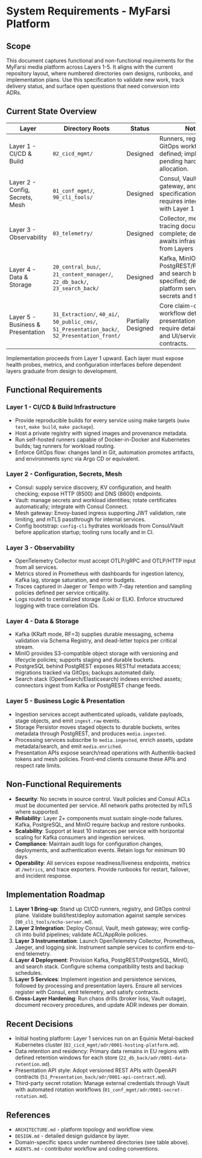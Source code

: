 # System Requirements - MyFarsi Platform

## Scope
This document captures functional and non-functional requirements for the MyFarsi media platform across Layers 1-5. It aligns with the current repository layout, where numbered directories own designs, runbooks, and implementation plans. Use this specification to validate new work, track delivery status, and surface open questions that need conversion into ADRs.

## Current State Overview
| Layer | Directory Roots | Status | Notes |
| --- | --- | --- | --- |
| Layer 1 - CI/CD & Build | `02_cicd_mgmt/` | Designed | Runners, registry, and GitOps workflow defined; implementation pending hardware allocation. |
| Layer 2 - Config, Secrets, Mesh | `01_conf_mgmt/`, `90_cli_tools/` | Designed | Consul, Vault, mesh gateway, and config-cli specifications ready; requires integration with Layer 1 pipelines. |
| Layer 3 - Observability | `03_telemetry/` | Designed | Collector, metrics, tracing documents complete; deployment awaits infrastructure from Layers 1-2. |
| Layer 4 - Data & Storage | `20_central_bus/`, `21_content_manager/`, `22_db_back/`, `23_search_back/` | Designed | Kafka, MinIO, PostgREST/PostgreSQL, and search backends specified; depends on platform services for secrets and telemetry. |
| Layer 5 - Business & Presentation | `31_Extraction/`, `40_ai/`, `50_public_cms/`, `51_Presentation_back/`, `52_Presentation_front/` | Partially Designed | Core claim-check workflow defined; presentation layers require detailed specs and UI/service contracts. |

Implementation proceeds from Layer 1 upward. Each layer must expose health probes, metrics, and configuration interfaces before dependent layers graduate from design to development.

## Functional Requirements
### Layer 1 - CI/CD & Build Infrastructure
- Provide reproducible builds for every service using make targets (`make test`, `make build`, `make package`).
- Host a private registry with signed images and provenance metadata.
- Run self-hosted runners capable of Docker-in-Docker and Kubernetes builds; tag runners for workload routing.
- Enforce GitOps flow: changes land in Git, automation promotes artifacts, and environments sync via Argo CD or equivalent.

### Layer 2 - Configuration, Secrets, Mesh
- Consul: supply service discovery, KV configuration, and health checking; expose HTTP (8500) and DNS (8600) endpoints.
- Vault: manage secrets and workload identities; rotate certificates automatically; integrate with Consul Connect.
- Mesh gateway: Envoy-based ingress supporting JWT validation, rate limiting, and mTLS passthrough for internal services.
- Config bootstrap: `config-cli` hydrates workloads from Consul/Vault before application startup; tooling runs locally and in CI.

### Layer 3 - Observability
- OpenTelemetry Collector must accept OTLP/gRPC and OTLP/HTTP input from all services.
- Metrics stored in Prometheus with dashboards for ingestion latency, Kafka lag, storage saturation, and error budgets.
- Traces captured in Jaeger or Tempo with 7-day retention and sampling policies defined per service criticality.
- Logs routed to centralized storage (Loki or ELK). Enforce structured logging with trace correlation IDs.

### Layer 4 - Data & Storage
- Kafka (KRaft mode, RF=3) supplies durable messaging, schema validation via Schema Registry, and dead-letter topics per critical stream.
- MinIO provides S3-compatible object storage with versioning and lifecycle policies; supports staging and durable buckets.
- PostgreSQL behind PostgREST exposes RESTful metadata access; migrations tracked via GitOps; backups automated daily.
- Search stack (OpenSearch/Elasticsearch) indexes enriched assets; connectors ingest from Kafka or PostgREST change feeds.

### Layer 5 - Business Logic & Presentation
- Ingestion services accept authenticated uploads, validate payloads, stage objects, and emit `ingest.raw` events.
- Storage Persistor moves staged objects to durable buckets, writes metadata through PostgREST, and produces `media.ingested`.
- Processing services subscribe to `media.ingested`, enrich assets, update metadata/search, and emit `media.enriched`.
- Presentation APIs expose search/read operations with Authentik-backed tokens and mesh policies. Front-end clients consume these APIs and respect rate limits.

## Non-Functional Requirements
- **Security**: No secrets in source control. Vault policies and Consul ACLs must be documented per service. All network paths protected by mTLS where supported.
- **Reliability**: Layer 2+ components must sustain single-node failures. Kafka, PostgreSQL, and MinIO require backup and restore runbooks.
- **Scalability**: Support at least 10 instances per service with horizontal scaling for Kafka consumers and ingestion services.
- **Compliance**: Maintain audit logs for configuration changes, deployments, and authentication events. Retain logs for minimum 90 days.
- **Operability**: All services expose readiness/liveness endpoints, metrics at `/metrics`, and trace exporters. Provide runbooks for restart, failover, and incident response.

## Implementation Roadmap
1. **Layer 1 Bring-up**: Stand up CI/CD runners, registry, and GitOps control plane. Validate build/test/deploy automation against sample services (`90_cli_tools/echo-server.md`).
2. **Layer 2 Integration**: Deploy Consul, Vault, mesh gateway; wire config-cli into build pipelines; validate ACL/AppRole policies.
3. **Layer 3 Instrumentation**: Launch OpenTelemetry Collector, Prometheus, Jaeger, and logging sink. Instrument sample services to confirm end-to-end telemetry.
4. **Layer 4 Deployment**: Provision Kafka, PostgREST/PostgreSQL, MinIO, and search stack. Configure schema compatibility tests and backup schedules.
5. **Layer 5 Services**: Implement ingestion and persistence services, followed by processing and presentation layers. Ensure all services register with Consul, emit telemetry, and satisfy contracts.
6. **Cross-Layer Hardening**: Run chaos drills (broker loss, Vault outage), document recovery procedures, and update ADR indexes per domain.

## Recent Decisions
- Initial hosting platform: Layer 1 services run on an Equinix Metal-backed Kubernetes cluster (`02_cicd_mgmt/adr/0001-hosting-platform.md`).
- Data retention and residency: Primary data remains in EU regions with defined retention windows for each store (`22_db_back/adr/0001-data-retention.md`).
- Presentation API style: Adopt versioned REST APIs with OpenAPI contracts (`51_Presentation_back/adr/0001-api-contract.md`).
- Third-party secret rotation: Manage external credentials through Vault with automated rotation workflows (`01_conf_mgmt/adr/0001-secret-rotation.md`).

## References
- `ARCHITECTURE.md` - platform topology and workflow view.
- `DESIGN.md` - detailed design guidance by layer.
- Domain-specific specs under numbered directories (see table above).
- `AGENTS.md` - contributor workflow and coding conventions.
